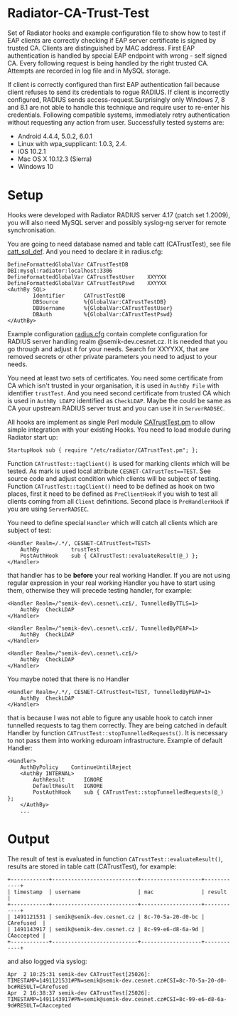 # Radiator-CA-Trust-Test

Set of Radiator hooks and example configuration file to show how to test if EAP clients are correctly checking if EAP server certificate is signed by trusted CA. Clients are distinguished by MAC address. First EAP authentication is handled by special EAP endpoint with wrong - self signed CA. Every following request is being handled by the right trusted CA. Attempts are recorded in log file and in MySQL storage.

If client is correctly configured than first EAP authentication fail because client refuses to send its credentials to rogue RADIUS. If client is incorrectly configured, RADIUS sends access-request.Surprisingly only Windows 7, 8 and 8.1 are not able to handle this technique and require user to re-enter his credentials. Following compatible systems, immediately retry authentication without requesting any action from user. Successfully tested systems are:
 * Android 4.4.4, 5.0.2, 6.0.1
 * Linux with wpa_supplicant: 1.0.3, 2.4.
 * iOS 10.2.1
 * Mac OS X 10.12.3 (Sierra)
 * Windows 10

# Setup

Hooks were developed with  Radiator RADIUS server 4.17 (patch set 1.2009), you will also need MySQL server and possibly syslog-ng server for remote synchronisation.

You are going to need database named and table catt (CATrustTest), see file [catt_sql_def](https://github.com/CESNET/radiator-ca-trust-test/catt_sql_def). And you need to declare it in radius.cfg:
```
DefineFormattedGlobalVar CATrustTestDB	  DBI:mysql:radiator:localhost:3306
DefineFormattedGlobalVar CATrustTestUser	XXYYXX
DefineFormattedGlobalVar CATrustTestPswd	XXYYXX
<AuthBy SQL>
        Identifier      CATrustTestDB
        DBSource        %{GlobalVar:CATrustTestDB}
        DBUsername      %{GlobalVar:CATrustTestUser}
        DBAuth          %{GlobalVar:CATrustTestPswd}
</AuthBy>
```

Example configuration [radius.cfg](https://github.com/CESNET/radiator-ca-trust-test/blob/master/radius.cfg) contain complete configuration for RADIUS server handling realm @semik-dev.cesnet.cz. It is needed that you go through and adjust it for your needs. Search for XXYYXX, that are removed secrets or other private parameters you need to adjust to your needs.

You need at least two sets of certificates. You need some certificate from CA which isn't trusted in your organisation, it is used in ``AuthBy File`` with identifier ``trustTest``. And you need second certificate from trusted CA which is used in ``AuthBy LDAP2`` identified as ``CheckLDAP``. Maybe the could be same as CA your upstream RADIUS server trust and you can use it in ``ServerRADSEC``.

All hooks are implement as single Perl module [CATrustTest.pm](https://github.com/CESNET/radiator-ca-trust-test/blob/master/CATrustTest.pm) to allow simple integration with your existing Hooks. You need to load module during Radiator start up:
```
StartupHook	sub { require "/etc/radiator/CATrustTest.pm"; };
```
Function ``CATrustTest::tagClient()`` is used for marking clients which will be tested. As mark is used local attribute ``CESNET-CATrustTest==TEST``. See source code and adjust condition which clients will be subject of testing. Function ``CATrustTest::tagClient()`` need to be defined as hook on two places, first it need to be defined as ``PreClientHook`` if you wish to test all clients coming from all ``Client`` definitions. Second place is ``PreHandlerHook`` if you are using ``ServerRADSEC``.

You need to define special ``Handler`` which will catch all clients which are subject of test:
```
<Handler Realm=/.*/, CESNET-CATrustTest=TEST>
	AuthBy		    trustTest
	PostAuthHook	sub { CATrustTest::evaluateResult(@_) };
</Handler>
```
that handler has to be **before** your real working Handler. If you are not using regular expression in your real working Handler you have to start using them, otherwise they will precede testing handler, for example:
```
<Handler Realm=/^semik-dev\.cesnet\.cz$/, TunnelledByTTLS=1>
	AuthBy	CheckLDAP
</Handler>

<Handler Realm=/^semik-dev\.cesnet\.cz$/, TunnelledByPEAP=1>
	AuthBy	CheckLDAP
</Handler>

<Handler Realm=/^semik-dev\.cesnet\.cz$/>
	AuthBy	CheckLDAP
</Handler>
```
You maybe noted that there is no Handler 
```
<Handler Realm=/.*/, CESNET-CATrustTest=TEST, TunnelledByPEAP=1>
	AuthBy	CheckLDAP
</Handler>
```
that is because I was not able to figure any usable hook to catch inner tunnelled requests to tag them correctly. They are being catched in default Handler by function ``CATrustTest::stopTunnelledRequests()``. It is necessary to not pass them into working eduroam infrastructure. Example of default Handler:
```
<Handler> 
	AuthByPolicy	ContinueUntilReject
	<AuthBy INTERNAL>
		AuthResult    	IGNORE
		DefaultResult 	IGNORE
		PostAuthHook	sub { CATrustTest::stopTunnelledRequests(@_) };
	</AuthBy>
	...
```

# Output

The result of test is evaluated in function ``CATrustTest::evaluateResult()``, results are stored in table catt (CATrustTest), for example:
```
+------------+---------------------------+-------------------+------------+
| timestamp  | username                  | mac               | result     |
+------------+---------------------------+-------------------+------------+
| 1491121531 | semik@semik-dev.cesnet.cz | 8c-70-5a-20-d0-bc | CArefused  |
| 1491143917 | semik@semik-dev.cesnet.cz | 8c-99-e6-d8-6a-9d | CAaccepted |
+------------+---------------------------+-------------------+------------+
```
and also logged via syslog:
```
Apr  2 10:25:31 semik-dev CATrustTest[25026]: TIMESTAMP=1491121531#PN=semik@semik-dev.cesnet.cz#CSI=8c-70-5a-20-d0-bc#RESULT=CArefused
Apr  2 16:38:37 semik-dev CATrustTest[25026]: TIMESTAMP=1491143917#PN=semik@semik-dev.cesnet.cz#CSI=8c-99-e6-d8-6a-9d#RESULT=CAaccepted
```
